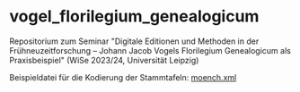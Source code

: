 # vogel_florilegium_genealogicum
Repositorium zum Seminar "Digitale Editionen und Methoden in der Frühneuzeitforschung – Johann Jacob Vogels Florilegium Genealogicum als Praxisbeispiel" (WiSe 2023/24, Universität Leipzig)

Beispieldatei für die Kodierung der Stammtafeln: [moench.xml](https://github.com/mgoermar/vogel_florilegium_genealogicum/blob/main/stammtafeln/moench.xml)

